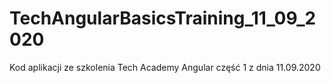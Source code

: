 # TechAngularBasicsTraining_11_09_2020

Kod aplikacji ze szkolenia Tech Academy Angular część 1 z dnia 11.09.2020 

